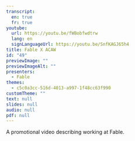 ```yaml
---
transcript:
  en: true
  fr: true
youtube:
  url: https://youtu.be/fWBobfwdtrw
  lang: en
  signLanguageUrl: https://youtu.be/SnfKAGJ65h4
title: Fable X ACAW
id: "49"
previewImage: ""
previewImageAlt: ""
presenters:
  - Fable
themes:
  - c5c0a3cc-516d-4013-a997-1f48cc63f990
customTheme: ""
text: null
slides: null
audio: null
pdf: null
---
```

A promotional video describing working at Fable.

